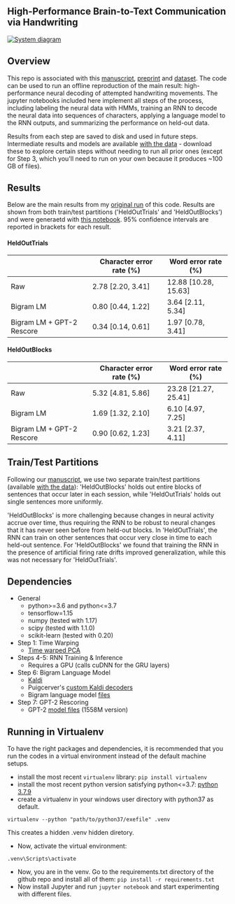## High-Performance Brain-to-Text Communication via Handwriting
[![System diagram](systemDiagram.png)](https://www.nature.com/articles/s41586-021-03506-2)

## Overview

This repo is associated with this [manuscript](https://www.nature.com/articles/s41586-021-03506-2), [preprint](https://www.biorxiv.org/content/10.1101/2020.07.01.183384v1.abstract)  and [dataset](https://doi.org/10.5061/dryad.wh70rxwmv). The code can be used to run an offline reproduction of the main result: high-performance neural decoding of attempted handwriting movements. The jupyter notebooks included here implement all steps of the process, including labeling the neural data with HMMs, training an RNN to decode the neural data into sequences of characters, applying a language model to the RNN outputs, and summarizing the performance on held-out data. 

Results from each step are saved to disk and used in future steps. Intermediate results and models are available [with the data](https://doi.org/10.5061/dryad.wh70rxwmv) - download these to explore certain steps without needing to run all prior ones (except for Step 3, which you'll need to run on your own because it produces ~100 GB of files). 

## Results

Below are the main results from my [original run](https://doi.org/10.5061/dryad.wh70rxwmv) of this code. Results are shown from both train/test partitions ('HeldOutTrials' and 'HeldOutBlocks') and were generaetd with [this notebook](SummarizeRNNPerformance.ipynb). 95% confidence intervals are reported in brackets for each result. 

#### HeldOutTrials

| | Character error rate (%) | Word error rate (%) |
| --- | --- | --- |
| Raw | 2.78 [2.20, 3.41] | 12.88 [10.28, 15.63] |
| Bigram LM | 0.80 [0.44, 1.22] | 3.64 [2.11, 5.34] |
| Bigram LM + GPT-2 Rescore | 0.34 [0.14, 0.61] | 1.97 [0.78, 3.41] |

#### HeldOutBlocks

| | Character error rate (%) | Word error rate (%) |
| --- | --- | --- |
| Raw | 5.32 [4.81, 5.86] | 23.28 [21.27, 25.41] |
| Bigram LM | 1.69 [1.32, 2.10] | 6.10 [4.97, 7.25] |
| Bigram LM + GPT-2 Rescore | 0.90 [0.62, 1.23] | 3.21 [2.37, 4.11] |

## Train/Test Partitions

Following our [manuscript](https://www.nature.com/articles/s41586-021-03506-2), we use two separate train/test partitions (available [with the data](https://doi.org/10.5061/dryad.wh70rxwmv)): 'HeldOutBlocks' holds out entire blocks of sentences that occur later in each session, while 'HeldOutTrials' holds out single sentences more uniformly. 

'HeldOutBlocks' is more challenging because changes in neural activity accrue over time, thus requiring the RNN to be robust to neural changes that it has never seen before from held-out blocks. In 'HeldOutTrials', the RNN can train on other sentences that occur very close in time to each held-out sentence. For 'HeldOutBlocks' we found that training the RNN in the presence of artificial firing rate drifts improved generalization, while this was not necessary for 'HeldOutTrials'.

## Dependencies

- General
  - python>=3.6 and python<=3.7
  - tensorflow=1.15
  - numpy (tested with 1.17)
  - scipy (tested with 1.1.0)
  - scikit-learn (tested with 0.20)
- Step 1: Time Warping
  - [Time warped PCA](https://github.com/ganguli-lab/twpca)
- Steps 4-5: RNN Training & Inference
  - Requires a GPU (calls cuDNN for the GRU layers)
- Step 6: Bigram Language Model
  - [Kaldi](https://github.com/kaldi-asr/kaldi)
  - Puigcerver's [custom Kaldi decoders](https://github.com/jpuigcerver/kaldi-decoders)
  - Bigram language model [files](https://doi.org/10.5061/dryad.wh70rxwmv) 
- Step 7: GPT-2 Rescoring
  - GPT-2 [model files](https://github.com/openai/gpt-2) (1558M version)

## Running in Virtualenv

To have the right packages and dependencies, it is recommended that you run the codes in a virtual environment instead of the default machine setups.

- install the most recent `virtualenv` library: `pip install virtualenv`
- install the most recent python version satisfying python<=3.7: [python 3.7.9](https://www.python.org/downloads/release/python-379)
- create a virtualenv in your windows user directory with python37 as default.
```console
virtualenv --python "path/to/python37/exefile" .venv
```
This creates a hidden .venv hidden diretory.
- Now, activate the virtual environment:
```console
.venv\Scripts\activate
```
- Now, you are in the venv. Go to the requirements.txt directory of the github repo and install all of them: `pip install -r requirements.txt`
- Now install Jupyter and run `jupyter notebook` and start experimenting with different files.

